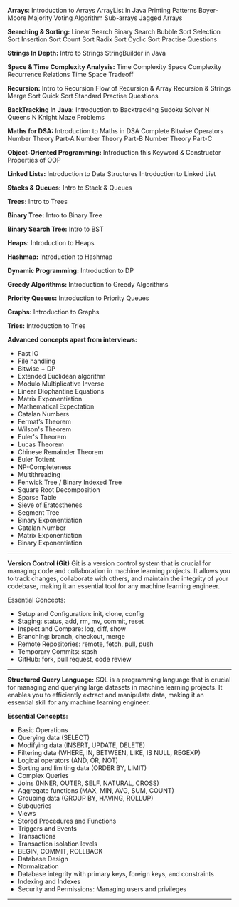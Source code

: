 **Arrays**:
Introduction to Arrays
ArrayList In Java
Printing Patterns
Boyer-Moore Majority Voting Algorithm
Sub-arrays
Jagged Arrays

**Searching & Sorting:**
Linear Search
Binary Search
Bubble Sort
Selection Sort
Insertion Sort
Count Sort
Radix Sort
Cyclic Sort
Practise Questions

**Strings In Depth:**
Intro to Strings
StringBuilder in Java

**Space & Time Complexity Analysis:**
Time Complexity
Space Complexity
Recurrence Relations
Time Space Tradeoff

**Recursion:**
Intro to Recursion
Flow of Recursion & Array
Recursion & Strings
Merge Sort
Quick Sort
Standard Practise Questions

**BackTracking In Java:**
Introduction to Backtracking
Sudoku Solver
N Queens
N Knight
Maze Problems

**Maths for DSA:**
Introduction to Maths in DSA
Complete Bitwise Operators
Number Theory Part-A
Number Theory Part-B
Number Theory Part-C

**Object-Oriented Programming:**
Introduction
this Keyword & Constructor
Properties of OOP

**Linked Lists:**
Introduction to Data Structures
Introduction to Linked List

**Stacks & Queues:**
Intro to Stack & Queues

**Trees:**
Intro to Trees

**Binary Tree:**
Intro to Binary Tree

**Binary Search Tree:**
Intro to BST

**Heaps:**
Introduction to Heaps

**Hashmap:**
Introduction to Hashmap

**Dynamic Programming:**
Introduction to DP

**Greedy Algorithms:**
Introduction to Greedy Algorithms

**Priority Queues:**
Introduction to Priority Queues

**Graphs:**
Introduction to Graphs

**Tries:**
Introduction to Tries

**Advanced concepts apart from interviews:**
- Fast IO
- File handling
- Bitwise + DP
- Extended Euclidean algorithm
- Modulo Multiplicative Inverse
- Linear Diophantine Equations
- Matrix Exponentiation
- Mathematical Expectation
- Catalan Numbers
- Fermat’s Theorem
- Wilson's Theorem
- Euler's Theorem
- Lucas Theorem
- Chinese Remainder Theorem
- Euler Totient
- NP-Completeness
- Multithreading
- Fenwick Tree / Binary Indexed Tree
- Square Root Decomposition
- Sparse Table
- Sieve of Eratosthenes
- Segment Tree
- Binary Exponentiation
- Catalan Number
- Matrix Exponentiation
- Binary Exponentiation

 -------------------------------------------------------------------------------------------------------

**Version Control (Git)** Git is a version control system that is crucial for managing code and collaboration in machine learning projects. It allows you to track changes, collaborate with others, and maintain the integrity of your codebase, making it an essential tool for any machine learning engineer.

Essential Concepts:
- Setup and Configuration: init, clone, config 
- Staging: status, add, rm, mv, commit, reset
- Inspect and Compare: log, diff, show
- Branching: branch, checkout, merge
- Remote Repositories: remote, fetch, pull, push 
- Temporary Commits: stash
- GitHub: fork, pull request, code review

----------------------------------------------------------------------------------------------------------------------

**Structured Query Language:** SQL is a programming language that is crucial for managing and querying large datasets in machine learning projects. It enables you to efficiently extract and manipulate data, making it an essential skill for any machine learning engineer.

**Essential Concepts:**
- Basic Operations
- Querying data SELECT 
- Modifying data INSERT, UPDATE, DELETE 
- Filtering data WHERE, IN, BETWEEN, LIKE, IS NULL, REGEXP 
- Logical operators AND, OR, NOT 
- Sorting and limiting data ORDER BY, LIMIT 
- Complex Queries
- Joins INNER, OUTER, SELF, NATURAL, CROSS 
- Aggregate functions MAX, MIN, AVG, SUM, COUNT 
- Grouping data GROUP BY, HAVING, ROLLUP 
- Subqueries 
- Views 
- Stored Procedures and Functions 
- Triggers and Events 
- Transactions 
- Transaction isolation levels 
- BEGIN, COMMIT, ROLLBACK 
- Database Design 
- Normalization
- Database integrity with primary keys, foreign keys, and constraints 
- Indexing and Indexes
- Security and Permissions: Managing users and privileges

---------------------------------------------------------------------------------------------------------
